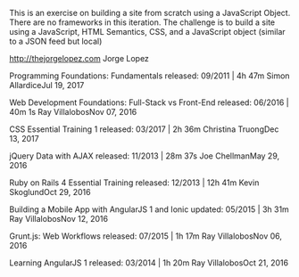 This is an exercise on building a site from scratch using a JavaScript Object. 
There are no frameworks in this iteration. 
The challenge is to build a site using a JavaScript, HTML Semantics, CSS, and a JavaScript object (similar to a JSON feed but local)

http://thejorgelopez.com
Jorge Lopez


Programming Foundations: Fundamentals
released: 09/2011 | 4h 47m Simon AllardiceJul 19, 2017

Web Development Foundations: Full-Stack vs Front-End
released: 06/2016 | 40m 1s Ray VillalobosNov 07, 2016

CSS Essential Training 1
released: 03/2017 | 2h 36m Christina TruongDec 13, 2017

jQuery Data with AJAX
released: 11/2013 | 28m 37s Joe ChellmanMay 29, 2016

Ruby on Rails 4 Essential Training
released: 12/2013 | 12h 41m Kevin SkoglundOct 29, 2016

Building a Mobile App with AngularJS 1 and Ionic
updated: 05/2015 | 3h 31m Ray VillalobosNov 12, 2016

Grunt.js: Web Workflows
released: 07/2015 | 1h 17m Ray VillalobosNov 06, 2016

Learning AngularJS 1
released: 03/2014 | 1h 20m Ray VillalobosOct 21, 2016


